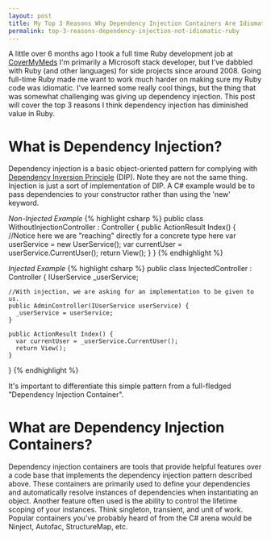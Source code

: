```yaml
---
layout: post
title: My Top 3 Reasons Why Dependency Injection Containers Are Idiomatic in Ruby 
permalink: top-3-reasons-dependency-injection-not-idiomatic-ruby 
---
```


A little over 6 months ago I took a full time Ruby development job at [CoverMyMeds](https://www.covermymeds.com)
I'm primarily a Microsoft stack developer, but I've dabbled with Ruby (and other languages) for side projects since around 2008. 
Going full-time Ruby made me want to work much harder on making sure my Ruby code was idiomatic. 
I've learned some really cool things, but the thing that was somewhat challenging was giving up dependency injection.
This post will cover the top 3 reasons I think dependency injection has diminished value in Ruby. 

What is Dependency Injection?
=============================
Dependency injection is a basic object-oriented pattern for complying with [Dependency Inversion Principle](http://en.wikipedia.org/wiki/Dependency_inversion_principle) (DIP).
Note they are not the same thing.  Injection is just a sort of implementation of DIP.
A C# example would be to pass dependencies to your constructor rather than using the 'new' keyword.

*Non-Injected Example*
{% highlight csharp %}
  public class WithoutInjectionController : Controller {
    public ActionResult Index() {
      //Notice here we are "reaching" directly for a concrete type here
      var userService = new UserService();
      var currentUser = userService.CurrentUser();
      return View();
    }
  }
{% endhighlight %}

*Injected Example*
{% highlight csharp %}
  public class InjectedController : Controller {
    IUserService _userService;

    //With injection, we are asking for an implementation to be given to us.
    public AdminController(IUserService userService) {
      _userService = userService;
    }

    public ActionResult Index() {
      var currentUser = _userService.CurrentUser();
      return View();
    }
  }
{% endhighlight %}

It's important to differentiate this simple pattern from a full-fledged "Dependency Injection Container".

What are Dependency Injection Containers?
=========================================
Dependency injection containers are tools that provide helpful features over a code base that implements the dependency injection pattern described above.
These containers are primarily used to define your dependencies and automatically resolve instances of dependencies when instantiating an object.
Another feature often used is the ability to control the lifetime scoping of your instances.  Think singleton, transient, and unit of work.
Popular containers you've probably heard of from the C# arena would be Ninject, Autofac, StructureMap, etc.

